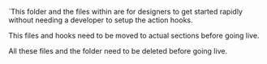 `This folder and the files within are for designers to get started rapidly without
needing a developer to setup the action hooks.

This files and hooks need to be moved to actual sections before going live.

All these files and the folder need to be deleted before going live.